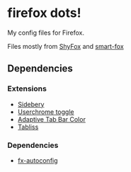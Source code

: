 # firefox dots!

My config files for Firefox.

Files mostly from [ShyFox](https://github.com/Naezr/ShyFox/tree/main) and [smart-fox](https://github.com/ycatsh/smart-fox)

## Dependencies

 ### Extensions
 - [Sidebery](https://addons.mozilla.org/en-US/firefox/addon/sidebery)
 - [Userchrome toggle](https://addons.mozilla.org/en-US/firefox/addon/userchrome-toggle)
 - [Adaptive Tab Bar Color](https://addons.mozilla.org/en-US/firefox/addon/adaptive-tab-bar-colour)
 - [Tabliss](https://addons.mozilla.org/en-US/firefox/addon/tabliss)

 ### Dependencies
 

 - [fx-autoconfig](https://github.com/MrOtherGuy/fx-autoconfig)